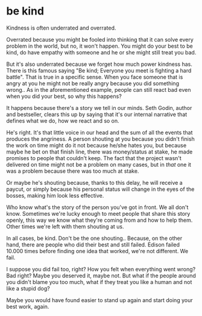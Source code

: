 
# be kind

Kindness is often underrated and overrated.

Overrated because you might be fooled into thinking that it can solve every problem in the world, but no, it won't happen.
You might do your best to be kind, do have empathy with someone and he or she might still treat you bad.

But it's also underrated because we forget how much power kindness has.
There is this famous saying "Be kind; Everyone you meet is fighting a hard battle". That is true in a specific sense.
When you face someone that is angry at you he might not be really angry because you did something wrong..
As in the aforementioned example, people can still react bad even when you did your best, so why this happens?

It happens because there's a story we tell in our minds. Seth Godin, author and bestseller, clears this up by saying that it's our internal narrative that defines what we do, how we react and so on.

He's right. It's that little voice in our head and the sum of all the events that produces the angriness.
A person shouting at you because you didn't finish the work on time might do it not because he/she hates you, but because maybe he bet on that finish line, there was money/status at stake, he made promises to people that couldn't keep.
The fact that the project wasn't delivered on time might not be a problem on many cases, but in _that_ one it was a problem because there was too much at stake.

Or maybe he's shouting because, thanks to this delay, he will receive a paycut, or simply because his personal status will change in the eyes of the bosses, making him look less effective.

Who know what's the story of the person you've got in front. We all don't know.
Sometimes we're lucky enough to meet people that share this story openly, this way we know what they're coming from and how to help them.
Other times we're left with them shouting at us.

In all cases, be kind. Don't be the one shouting..
Because, on the other hand, there are people who did their best and still failed.
Edison failed 10.000 times before finding one idea that worked, we're not different. We fail.

I suppose you did fail too, right? How you felt when everything went wrong? Bad right? Maybe you deserved it, maybe not. But what if the people around you didn't blame you too much, what if they treat you like a human and not like a stupid dog?

Maybe you would have found easier to stand up again and start doing your best work, again.
